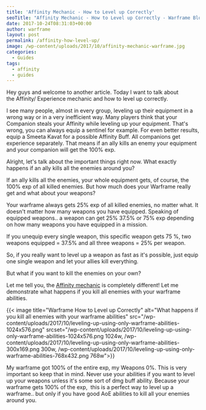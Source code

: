 ```yaml
---
title: 'Affinity Mechanic - How to Level up Correctly'
seoTitle: "Affinity Mechanic - How to Level up Correctly - Warframe Blog"
date: 2017-10-24T08:31:03+00:00
author: warframe
layout: post
permalink: /affinity-how-level-up/
image: /wp-content/uploads/2017/10/affinity-mechanic-warframe.jpg
categories:
  - Guides
tags:
  - affinity
  - guides
---
```

Hey guys and welcome to another article. Today I want to talk about the Affinity/ Experience mechanic and how to level up correctly.<!--more-->

I see many people, almost in every group, leveling up their equipment in a wrong way or in a very inefficient way. Many players think that your Companion steals your Affinity while leveling up your equipment. That's wrong, you can always equip a sentinel for example. For even better results, equip a Smeeta Kavat for a possible Affinity Buff. All companions get experience separately. That means if an ally kills an enemy your equipment and your companion will get the 100% exp.

Alright, let's talk about the important things right now. What exactly happens if an ally kills all the enemies around you?

If an ally kills all the enemies, your whole equipment gets, of course, the 100% exp of all killed enemies. But how much does your Warframe really get and what about your weapons?

Your warframe always gets 25% exp of all killed enemies, no matter what. It doesn't matter how many weapons you have equipped. Speaking of equipped weapons.. a weapon can get 25% 37.5% or 75% exp depending on how many weapons you have equipped in a mission.

If you unequip every single weapon, this specific weapon gets 75 %, two weapons equipped = 37.5% and all three weapons = 25% per weapon.

So, if you really want to level up a weapon as fast as it's possible, just equip one single weapon and let your allies kill everything.

But what if you want to kill the enemies on your own?

Let me tell you, the [Affinity mechanic](/affinity-mastery-rank/) is completely different! Let me demonstrate what happens if you kill all enemies with your warframe abilities.

{{< image title="Warframe How to Level up Correctly" alt="What happens if you kill all enemies with your warframe abilities" src="/wp-content/uploads/2017/10/leveling-up-using-only-warframe-abilities-1024x576.png" srcset="/wp-content/uploads/2017/10/leveling-up-using-only-warframe-abilities-1024x576.png 1024w, /wp-content/uploads/2017/10/leveling-up-using-only-warframe-abilities-300x169.png 300w, /wp-content/uploads/2017/10/leveling-up-using-only-warframe-abilities-768x432.png 768w">}}

My warframe got 100% of the entire exp, my Weapons 0%. This is very important so keep that in mind. Never use your abilities if you want to level up your weapons unless it's some sort of dmg buff ability. Because your warframe gets 100% of the exp,  this is a perfect way to level up a warframe.. but only if you have good AoE abilities to kill all your enemies around you.